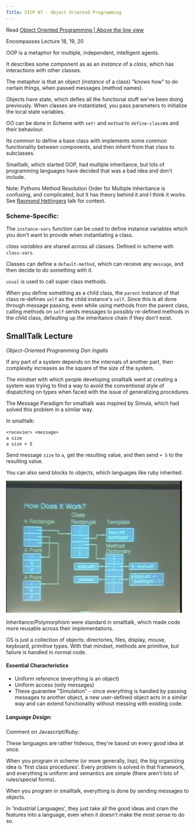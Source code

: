 ```yaml
---
Title: SICP 07 - Object Oriented Programming
---
```


Read [Object Oriented Programming | Above the line view](http://inst.eecs.berkeley.edu/~cs61a/reader/aboveline.pdf)

Encompasses Lecture 18, 19, 20

OOP is a metaphor for multiple, independent, intelligent agents.

It describes some component as as an *instance* of a *class*, which has interactions with other classes.

The metaphor is that an object (*instance* of a class) "knows how" to do certain things, when passed messages (method names).

Objects have state, which defies all the functional stuff we've been doing previously. When classes are instantiated, you pass parameters to initialize the local state variables.

OO can be done in Scheme with `set!` and `method` to `define-class`es and their behaviour.

Its common to define a base class with implements some common functionality between components, and then *inherit* from that class to subclasses.

Smalltalk, which started OOP, had multiple inheritance, but lots of programming languages have decided that was a bad idea and don't include.

Note: Pythons Method Resolution Order for Multiple Inheritance is confusing, and complicated, but it has theory behind it and I think it works. See [Raymond Hettingers](https://www.youtube.com/watch?v=EiOglTERPEo) talk for context.

### Scheme-Specific:

The `instance-vars` function can be used to define instance variables which you don't want to provide when instantiating a class.

*class variables* are shared across all classes. Defined in scheme with `class-vars`.

Classes can define a `default-method`, which can receive any `message`, and then decide to do something with it.

`usual` is used to call super class methods.

When you define something as a child class, the `parent` instance of that class re-defines `self` as the child instance's `self`. Since this is all done through message passing, even while using methods from the parent class, calling methods on `self` sends messages to possibly re-defined methods in the child class, defaulting up the inheritance chain if they don't exist.

## SmallTalk Lecture

*Object-Oriented Programming Dan Ingalls*

If any part of a system depends on the internals of another part, then complexity increases as the square of the size of the system.

The mindset with which people developing smalltalk went at creating a system was trying to find a way to avoid the conventional style of dispatching on types when faced with the issue of generalizing procedures.

The Message Paradigm for smalltalk was inspired by Simula, which had solved this problem in a similar way.

In smalltalk:

```
<recevier> <message>
a size
a size + 5
```

Send message `size` to `a`, get the resulting value, and then send `+ 5` to the resulting value.

You can also send blocks to objects, which languages like ruby inherited.

![class definition/structure](images/class_structure.jpg)

Inheritance/Polymorphism were standard in smalltalk, which made code more reusable across their implementations.

OS is just a collection of objects: directories, files, display, mouse, keyboard, primitive types. With that mindset, methods are primitive, but failure is handled in normal code.

#### Essential Characteristics

* Uniform reference (everything is an object)
* Uniform access (only messages)
* These guarantee "Simulation" - since everything is handled by passing messages to another object, a new user-defined object acts in a similar way and can extend functionality without messing with existing code.

##### Language Design:

Comment on Javascript/Ruby:

These languages are rather hideous, they're based on every good idea at once.

When you program in scheme (or more generally, lisp), the big organizing idea is 'first class procedures'. Every problem is solved in that framework, and everything is uniform and semantics are simple (there aren't lots of rules/special forms). 

When you program in smalltalk, everything is done by sending messages to objects.

In 'Industrial Languages', they just take all the good ideas and cram the features into a language, even when it doesn't make the most sense to do so.
